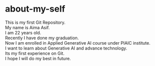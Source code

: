 # about-my-self
This is my first Git Repository.
<br>
My name is Aima Asif.
<br>
I am 22 years old.
<br>
Recently I have done my graduation.
<br>
Now I am enrolled in Applied Generative AI course under PIAIC institute.
<br>
I want to learn about Generative AI and advance technology.
<br>
Its my first experience on Git.
<br>
I hope I will do my best in future.

